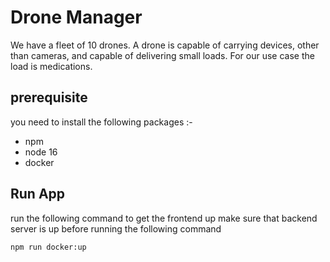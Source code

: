 # Drone Manager

We have a fleet of 10 drones. A drone is capable of carrying devices, other than cameras, and capable of delivering small loads. For our use case the load is medications.


## prerequisite
you need to install the following packages :-
- npm 
- node 16
- docker 

## Run App
run the following command to get the frontend up make sure that backend server is up before running the following command
```
npm run docker:up
```
